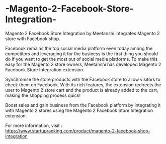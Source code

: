 # -Magento-2-Facebook-Store-Integration-
Magento 2 Facebook Store Integration by Meetanshi integrates Magento 2 store with Facebook shop.  

Facebook remains the top social media platform even today among the competitors and leveraging it for the business is the first thing you should do if you want to get the most out of social media platforms. To make this easy for the Magento 2 store owners, Meetanshi has developed Magento 2 Facebook Store Integration extension. 

Synchronise the store products with the Facebook store to allow visitors to check them on Facebook. With its rich features, the extension redirects the user to Magento 2 store cart and the product is already added to the cart, making the shopping process quick!  

Boost sales and gain business from the Facebook platform by integrating it with Magento 2 stores using the Magento 2 Facebook Store Integration extension.  

For more information, visit : https://www.startupranking.com/product/magento-2-facebook-shop-integration
